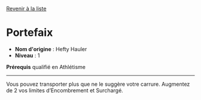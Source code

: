 [Revenir à la liste](list.md)

# Portefaix

 * **Nom d'origine** : Hefty Hauler
 * **Niveau** : 1


<p><strong>Prérequis</strong> qualifié en Athlétisme</p>
<hr>
<p>Vous pouvez transporter plus que ne le suggère votre carrure. Augmentez de 2 vos limites d’Encombrement et Surchargé.</p>